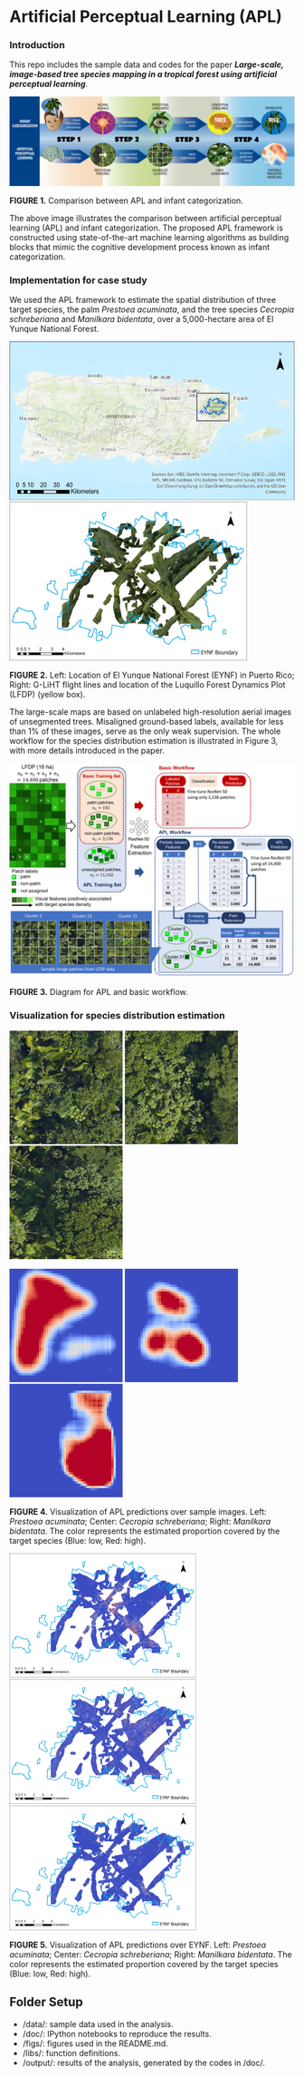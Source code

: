 # Artificial Perceptual Learning (APL)

### Introduction

This repo includes the sample data and codes for the paper ***Large-scale, image-based tree species mapping in a tropical forest using artificial perceptual learning***.

![](figs/diagram_APL.jpg)

**FIGURE 1.** Comparison between APL and infant categorization.

The above image illustrates the comparison between artificial perceptual learning (APL) and infant categorization. The proposed APL framework is constructed using state-of-the-art machine learning algorithms as building blocks that mimic the cognitive development process known as infant categorization.

### Implementation for case study

We used the APL framework to estimate the spatial distribution of three target species, the palm *Prestoea acuminata*, and the tree species *Cecropia schreberiana* and *Manilkara bidentata*, over a 5,000-hectare area of El Yunque National Forest.

<img src='figs/island.png' height='280'> <img src='figs/forest.png' height='280'>

**FIGURE 2.** Left: Location of El Yunque National Forest (EYNF) in Puerto Rico; Right: G-LiHT flight lines and location of the Luquillo Forest Dynamics Plot (LFDP) (yellow box).

The large-scale maps are based on unlabeled high-resolution aerial images of unsegmented trees. Misaligned ground-based labels, available for less than 1% of these images, serve as the only weak supervision. The whole workflow for the species distribution estimation is illustrated in Figure 3, with more details introduced in the paper.

![](figs/workflow.png)

**FIGURE 3.** Diagram for APL and basic workflow.

### Visualization for species distribution estimation 

<img src='figs/raw_image_1.png' width='200'>  <img src='figs/raw_image_2.png' width='200'> <img src='figs/raw_image_3.png' width='200'>

<img src='figs/dens_PREMON.png' width='200'>  <img src='figs/dens_CECSCH.png' width='200'> <img src='figs/dens_MANBID.png' width='200'>

**FIGURE 4.** Visualization of APL predictions over sample images. Left: *Prestoea acuminata*; Center: *Cecropia schreberiana*; Right: *Manilkara bidentata*. The color represents the estimated proportion covered by the target species (Blue: low, Red: high).



<img src='figs/PREMON.png' width='330'>  <img src='figs/CECSCH.png' width='330'> <img src='figs/MANBID.png' width='330'>

**FIGURE 5.** Visualization of APL predictions over EYNF. Left: *Prestoea acuminata*; Center: *Cecropia schreberiana*; Right: *Manilkara bidentata*. The color represents the estimated proportion covered by the target species (Blue: low, Red: high).



## Folder Setup

- /data/: sample data used in the analysis.
- /doc/: IPython notebooks to reproduce the results.
- /figs/: figures used in the README.md.
- /libs/: function definitions.
- /output/: results of the analysis, generated by the codes in /doc/.









